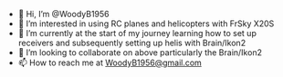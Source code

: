 - 👋 Hi, I’m @WoodyB1956
- 👀 I’m interested in using RC planes and helicopters with FrSky X20S
- 🌱 I’m currently at the start of my journey learning how to set up receivers and subsequently setting up helis with Brain/Ikon2
- 💞️ I’m looking to collaborate on above particularly the Brain/Ikon2
- 📫 How to reach me at WoodyB1956@gmail.com


